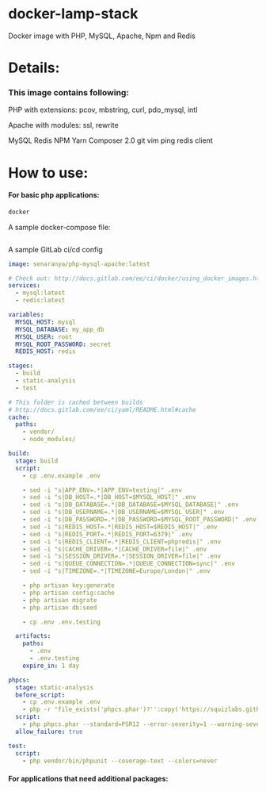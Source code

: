 # docker-lamp-stack
 Docker image with PHP, MySQL, Apache, Npm and Redis

# Details:
### This image contains following:
PHP with extensions: pcov, mbstring, curl, pdo_mysql, intl

Apache with modules: ssl, rewrite
  
MySQL
Redis
NPM
Yarn
Composer 2.0
git
vim
ping
redis client

# How to use:
#### For basic php applications:
```bash
docker 
```
A sample docker-compose file:
```yaml
```
A sample GitLab ci/cd config
```yaml
image: senaranya/php-mysql-apache:latest

# Check out: http://docs.gitlab.com/ee/ci/docker/using_docker_images.html#what-is-a-service
services:
  - mysql:latest
  - redis:latest

variables:
  MYSQL_HOST: mysql
  MYSQL_DATABASE: my_app_db
  MYSQL_USER: root
  MYSQL_ROOT_PASSWORD: secret
  REDIS_HOST: redis

stages:
  - build
  - static-analysis
  - test

# This folder is cached between builds
# http://docs.gitlab.com/ee/ci/yaml/README.html#cache
cache:
  paths:
    - vendor/
    - node_modules/

build:
  stage: build
  script:
    - cp .env.example .env

    - sed -i "s|APP_ENV=.*|APP_ENV=testing|" .env
    - sed -i "s|DB_HOST=.*|DB_HOST=$MYSQL_HOST|" .env
    - sed -i "s|DB_DATABASE=.*|DB_DATABASE=$MYSQL_DATABASE|" .env
    - sed -i "s|DB_USERNAME=.*|DB_USERNAME=$MYSQL_USER|" .env
    - sed -i "s|DB_PASSWORD=.*|DB_PASSWORD=$MYSQL_ROOT_PASSWORD|" .env
    - sed -i "s|REDIS_HOST=.*|REDIS_HOST=$REDIS_HOST|" .env
    - sed -i "s|REDIS_PORT=.*|REDIS_PORT=6379|" .env
    - sed -i "s|REDIS_CLIENT=.*|REDIS_CLIENT=phpredis|" .env
    - sed -i "s|CACHE_DRIVER=.*|CACHE_DRIVER=file|" .env
    - sed -i "s|SESSION_DRIVER=.*|SESSION_DRIVER=file|" .env
    - sed -i "s|QUEUE_CONNECTION=.*|QUEUE_CONNECTION=sync|" .env
    - sed -i "s|TIMEZONE=.*|TIMEZONE=Europe/London|" .env

    - php artisan key:generate
    - php artisan config:cache
    - php artisan migrate
    - php artisan db:seed

    - cp .env .env.testing

  artifacts:
    paths:
      - .env
      - .env.testing
    expire_in: 1 day

phpcs:
  stage: static-analysis
  before_script:
    - cp .env.example .env
    - php -r "file_exists('phpcs.phar')?'':copy('https://squizlabs.github.io/PHP_CodeSniffer/phpcs.phar', 'phpcs.phar');"
  script:
    - php phpcs.phar --standard=PSR12 --error-severity=1 --warning-severity=1 --extensions=php app tests
  allow_failure: true

test:
  script:
    - php vendor/bin/phpunit --coverage-text --colors=never
```

#### For applications that need additional packages:
